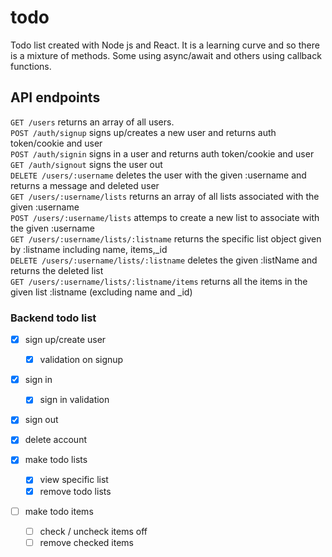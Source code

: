 # todo
Todo list created with Node js and React. It is a learning curve and so there is a mixture
of methods. Some using async/await and others using callback functions.

## API endpoints

``` GET /users ``` returns an array of all users.    
``` POST /auth/signup ``` signs up/creates a new user and returns auth token/cookie and user  
``` POST /auth/signin ``` signs in a user and returns auth token/cookie and user    
``` GET /auth/signout ``` signs the user out    
``` DELETE /users/:username ``` deletes the user with the given :username  and returns a message and deleted user      
``` GET /users/:username/lists ``` returns an array of all lists associated with the given :username  
``` POST /users/:username/lists ``` attemps to create a new list to associate with the given :username    
``` GET /users/:username/lists/:listname ``` returns the specific list object given by :listname  including name, items,_id  
``` DELETE /users/:username/lists/:listname ``` deletes the given :listName and returns the deleted list  
``` GET /users/:username/lists/:listname/items ``` returns all the items in the given list :listname (excluding name and _id)  

### Backend todo list
- [x] sign up/create user  
  - [x] validation on signup

- [x] sign in    
  - [x] sign in validation  

- [x] sign out  

- [x] delete account

- [x] make todo lists  
  - [x] view specific list  
  - [x] remove todo lists

- [ ] make todo items  
  - [ ] check / uncheck items off  
   - [ ] remove checked items  
